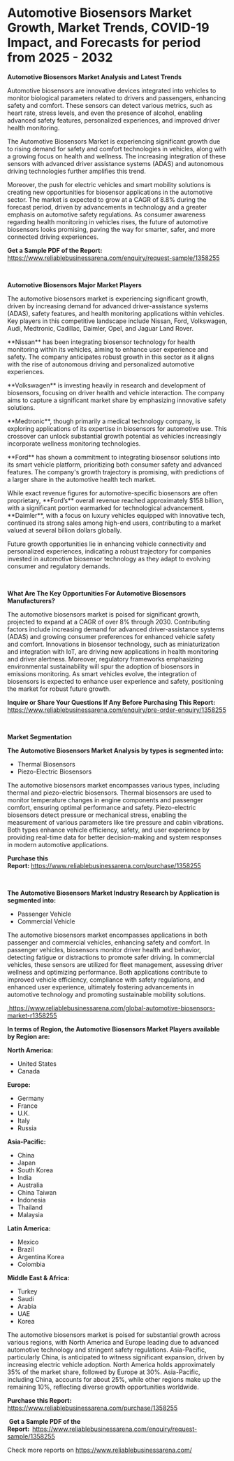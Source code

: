 <p><h1>Automotive Biosensors Market Growth, Market Trends, COVID-19 Impact, and Forecasts for period from 2025 - 2032</h1></p><p><strong>Automotive Biosensors Market Analysis and Latest Trends</strong></p>
<p><p>Automotive biosensors are innovative devices integrated into vehicles to monitor biological parameters related to drivers and passengers, enhancing safety and comfort. These sensors can detect various metrics, such as heart rate, stress levels, and even the presence of alcohol, enabling advanced safety features, personalized experiences, and improved driver health monitoring. </p><p>The Automotive Biosensors Market is experiencing significant growth due to rising demand for safety and comfort technologies in vehicles, along with a growing focus on health and wellness. The increasing integration of these sensors with advanced driver assistance systems (ADAS) and autonomous driving technologies further amplifies this trend. </p><p>Moreover, the push for electric vehicles and smart mobility solutions is creating new opportunities for biosensor applications in the automotive sector. The market is expected to grow at a CAGR of 8.8% during the forecast period, driven by advancements in technology and a greater emphasis on automotive safety regulations. As consumer awareness regarding health monitoring in vehicles rises, the future of automotive biosensors looks promising, paving the way for smarter, safer, and more connected driving experiences.</p></p>
<p><strong>Get a Sample PDF of the Report:&nbsp;</strong> <a href="https://www.reliablebusinessarena.com/enquiry/request-sample/1358255?utm_campaign=3218&utm_medium=2&utm_source=Github&utm_content=ia&utm_term=30032025&utm_id=automotive-biosensors">https://www.reliablebusinessarena.com/enquiry/request-sample/1358255</a></p>
<p>&nbsp;</p>
<p><strong>Automotive Biosensors Major Market Players</strong></p>
<p><p>The automotive biosensors market is experiencing significant growth, driven by increasing demand for advanced driver-assistance systems (ADAS), safety features, and health monitoring applications within vehicles. Key players in this competitive landscape include Nissan, Ford, Volkswagen, Audi, Medtronic, Cadillac, Daimler, Opel, and Jaguar Land Rover.</p><p>**Nissan** has been integrating biosensor technology for health monitoring within its vehicles, aiming to enhance user experience and safety. The company anticipates robust growth in this sector as it aligns with the rise of autonomous driving and personalized automotive experiences.</p><p>**Volkswagen** is investing heavily in research and development of biosensors, focusing on driver health and vehicle interaction. The company aims to capture a significant market share by emphasizing innovative safety solutions.</p><p>**Medtronic**, though primarily a medical technology company, is exploring applications of its expertise in biosensors for automotive use. This crossover can unlock substantial growth potential as vehicles increasingly incorporate wellness monitoring technologies.</p><p>**Ford** has shown a commitment to integrating biosensor solutions into its smart vehicle platform, prioritizing both consumer safety and advanced features. The company's growth trajectory is promising, with predictions of a larger share in the automotive health tech market.</p><p>While exact revenue figures for automotive-specific biosensors are often proprietary, **Ford’s** overall revenue reached approximately $158 billion, with a significant portion earmarked for technological advancement. **Daimler**, with a focus on luxury vehicles equipped with innovative tech, continued its strong sales among high-end users, contributing to a market valued at several billion dollars globally.</p><p>Future growth opportunities lie in enhancing vehicle connectivity and personalized experiences, indicating a robust trajectory for companies invested in automotive biosensor technology as they adapt to evolving consumer and regulatory demands.</p></p>
<p>&nbsp;</p>
<p><strong>What Are The Key Opportunities For Automotive Biosensors Manufacturers?</strong></p>
<p><p>The automotive biosensors market is poised for significant growth, projected to expand at a CAGR of over 8% through 2030. Contributing factors include increasing demand for advanced driver-assistance systems (ADAS) and growing consumer preferences for enhanced vehicle safety and comfort. Innovations in biosensor technology, such as miniaturization and integration with IoT, are driving new applications in health monitoring and driver alertness. Moreover, regulatory frameworks emphasizing environmental sustainability will spur the adoption of biosensors in emissions monitoring. As smart vehicles evolve, the integration of biosensors is expected to enhance user experience and safety, positioning the market for robust future growth.</p></p>
<p><strong>Inquire or Share Your Questions If Any Before Purchasing This Report:</strong> <a href="https://www.reliablebusinessarena.com/enquiry/pre-order-enquiry/1358255?utm_campaign=3218&utm_medium=2&utm_source=Github&utm_content=ia&utm_term=30032025&utm_id=automotive-biosensors">https://www.reliablebusinessarena.com/enquiry/pre-order-enquiry/1358255</a></p>
<p>&nbsp;</p>
<p><strong>Market Segmentation</strong></p>
<p><strong>The Automotive Biosensors Market Analysis by types is segmented into:</strong></p>
<p><ul><li>Thermal Biosensors</li><li>Piezo-Electric Biosensors</li></ul></p>
<p><p>The automotive biosensors market encompasses various types, including thermal and piezo-electric biosensors. Thermal biosensors are used to monitor temperature changes in engine components and passenger comfort, ensuring optimal performance and safety. Piezo-electric biosensors detect pressure or mechanical stress, enabling the measurement of various parameters like tire pressure and cabin vibrations. Both types enhance vehicle efficiency, safety, and user experience by providing real-time data for better decision-making and system responses in modern automotive applications.</p></p>
<p><strong>Purchase this Report:&nbsp;</strong><a href="https://www.reliablebusinessarena.com/purchase/1358255?utm_campaign=3218&utm_medium=2&utm_source=Github&utm_content=ia&utm_term=30032025&utm_id=automotive-biosensors">https://www.reliablebusinessarena.com/purchase/1358255</a></p>
<p>&nbsp;</p>
<p><strong>The Automotive Biosensors Market Industry Research by Application is segmented into:</strong></p>
<p><ul><li>Passenger Vehicle</li><li>Commercial Vehicle</li></ul></p>
<p><p>The automotive biosensors market encompasses applications in both passenger and commercial vehicles, enhancing safety and comfort. In passenger vehicles, biosensors monitor driver health and behavior, detecting fatigue or distractions to promote safer driving. In commercial vehicles, these sensors are utilized for fleet management, assessing driver wellness and optimizing performance. Both applications contribute to improved vehicle efficiency, compliance with safety regulations, and enhanced user experience, ultimately fostering advancements in automotive technology and promoting sustainable mobility solutions.</p></p>
<p><a href="https://www.reliablebusinessarena.com/global-automotive-biosensors-market-r1358255?utm_campaign=3218&utm_medium=2&utm_source=Github&utm_content=ia&utm_term=30032025&utm_id=automotive-biosensors">&nbsp;https://www.reliablebusinessarena.com/global-automotive-biosensors-market-r1358255</a></p>
<p><strong>In terms of Region, the Automotive Biosensors Market Players available by Region are:</strong></p>
<p>
    <p> <strong> North America: </strong>
        <ul>
            <li>United States</li>
            <li>Canada</li>
        </ul>
        </p> 
    <p> <strong> Europe: </strong>
        <ul>
            <li>Germany</li>
            <li>France</li>
            <li>U.K.</li>
            <li>Italy</li>
            <li>Russia</li>
        </ul>
        </p> 
    <p> <strong> Asia-Pacific: </strong>
        <ul>
            <li>China</li>
            <li>Japan</li>
            <li>South Korea</li>
            <li>India</li>
            <li>Australia</li>
            <li>China Taiwan</li>
            <li>Indonesia</li>
            <li>Thailand</li>
            <li>Malaysia</li>
        </ul>
        </p> 
    <p> <strong> Latin America: </strong>
        <ul>
            <li>Mexico</li>
            <li>Brazil</li>
            <li>Argentina Korea</li>
            <li>Colombia</li>
        </ul>
        </p> 
    <p> <strong> Middle East & Africa: </strong>
        <ul>
            <li>Turkey</li>
            <li>Saudi</li>
            <li>Arabia</li>
            <li>UAE</li>
            <li>Korea</li>
        </ul>
    </p>
    </p>
<p><p>The automotive biosensors market is poised for substantial growth across various regions, with North America and Europe leading due to advanced automotive technology and stringent safety regulations. Asia-Pacific, particularly China, is anticipated to witness significant expansion, driven by increasing electric vehicle adoption. North America holds approximately 35% of the market share, followed by Europe at 30%. Asia-Pacific, including China, accounts for about 25%, while other regions make up the remaining 10%, reflecting diverse growth opportunities worldwide.</p></p>
<p><strong>Purchase this Report: </strong><a href="https://www.reliablebusinessarena.com/purchase/1358255?utm_campaign=3218&utm_medium=2&utm_source=Github&utm_content=ia&utm_term=30032025&utm_id=automotive-biosensors">https://www.reliablebusinessarena.com/purchase/1358255</a></p>
<p>&nbsp;<strong>Get a Sample PDF of the Report:&nbsp;&nbsp;</strong><a href="https://www.reliablebusinessarena.com/enquiry/request-sample/1358255?utm_campaign=3218&utm_medium=2&utm_source=Github&utm_content=ia&utm_term=30032025&utm_id=automotive-biosensors">https://www.reliablebusinessarena.com/enquiry/request-sample/1358255</a></p>
<p><strong></strong></p>
<p>Check more reports on <a href="https://www.reliablebusinessarena.com/?utm_campaign=3218&utm_medium=2&utm_source=Github&utm_content=ia&utm_term=30032025&utm_id=automotive-biosensors">https://www.reliablebusinessarena.com/</a></p>